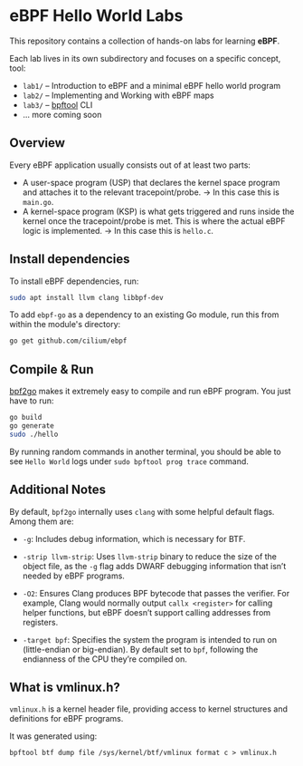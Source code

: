 # eBPF Hello World Labs

This repository contains a collection of hands-on labs for learning **eBPF**.  

Each lab lives in its own subdirectory and focuses on a specific concept, tool:
- `lab1/` – Introduction to eBPF and a minimal eBPF hello world program
- `lab2/` – Implementing and Working with eBPF maps  
- `lab3/` – [bpftool](https://github.com/libbpf/bpftool) CLI 
- … more coming soon

## Overview 

Every eBPF application usually consists out of at least two parts:

- A user-space program (USP) that declares the kernel space program and attaches it to the relevant tracepoint/probe. -> In this case this is `main.go`.
- A kernel-space program (KSP) is what gets triggered and runs inside the kernel once the tracepoint/probe is met. This is where the actual eBPF logic is implemented. -> In this case this is `hello.c`.

## Install dependencies

To install eBPF dependencies, run:
```bash
sudo apt install llvm clang libbpf-dev 
```

To add `ebpf-go` as a dependency to an existing Go module, run this from within the module's directory:
```bash
go get github.com/cilium/ebpf
```

## Compile & Run

[bpf2go](https://pkg.go.dev/github.com/cilium/ebpf/cmd/bpf2go) makes it extremely easy to compile and run eBPF program. You just have to run:
```bash
go build
go generate
sudo ./hello
```

By running random commands in another terminal, you should be able to see `Hello World` logs under `sudo bpftool prog trace` command.

## Additional Notes

By default, `bpf2go` internally uses `clang` with some helpful default flags. Among them are:

- `-g`: Includes debug information, which is necessary for BTF.

- `-strip llvm-strip`: Uses `llvm-strip` binary to reduce the size of the object file, as the `-g` flag adds DWARF debugging information that isn’t needed by eBPF programs.

- `-O2`: Ensures Clang produces BPF bytecode that passes the verifier. For example, Clang would normally output `callx <register>` for calling helper functions, but eBPF doesn’t support calling addresses from registers.

- `-target bpf`: Specifies the system the program is intended to run on (little-endian or big-endian). By default set to `bpf`, following the endianness of the CPU they’re compiled on.

## What is vmlinux.h?

`vmlinux.h` is a kernel header file, providing access to kernel structures and definitions for eBPF programs.

It was generated using:
```
bpftool btf dump file /sys/kernel/btf/vmlinux format c > vmlinux.h
```
